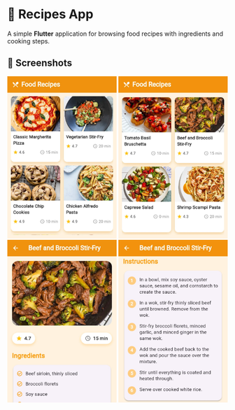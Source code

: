 # 🍲 Recipes App

A simple **Flutter** application for browsing food recipes with ingredients and cooking steps.

## 📸 Screenshots
<p align="center">
  <img src="./Screenshots/IMG-20250905-WA0007.jpg" alt="Home Screen" width="250"/>
  <img src="./Screenshots/IMG-20250905-WA0004.jpg" alt="Recipe Screen" width="250"/>
  <img src="./Screenshots/IMG-20250905-WA0005.jpg" alt="Home Screen" width="250"/>
  <img src="./Screenshots/IMG-20250905-WA0006.jpg" alt="Recipe Screen" width="250"/>
</p>
